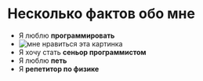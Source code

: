 # Несколько фактов обо мне
- Я люблю **программировать**
- ![мне нравиться эта картинка](https://gas-kvas.com/uploads/posts/2023-02/1675495576_gas-kvas-com-p-luchshie-kartinki-dlya-fonovogo-risunka-ra-40.jpg)
- Я хочу стать **сеньор программистом**
- Я люблю **петь**
- Я **репетитор по физике**
